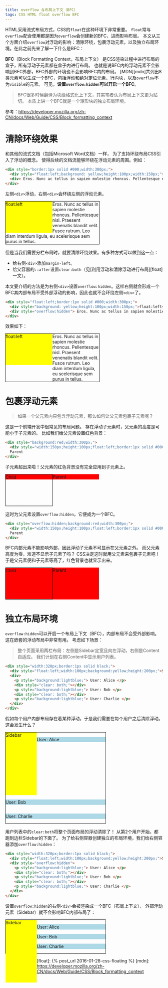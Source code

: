 ```yaml
---
title: overflow 与布局上下文（BFC）
tags: CSS HTML float overflow BFC
---
```


HTML采用流式布局方式，CSS的`float`在这种环境下非常重要。
`float`常与`overflow`配合使用都是因为`overflow`会创建新的BFC，进而影响布局。
本文从三个方面介绍`overflow`对浮动的影响：清除环绕，包裹浮动元素，以及独立布局环境。在此之前先来了解一下什么是BFC：

**BFC**（Block Formatting Context，布局上下文）
是CSS渲染过程中进行布局的盒子，所有浮动子元素都在盒子内进行布局。
也就是说BFC内的浮动元素不会影响到BFC外部，BFC外部的环境也不会影响BFC内的布局。
[MDN][mdn]共列出8类元素可以生成一个BFC，包括浮动和绝对定位元素、行内块，以及`overflow`不为`visible`的元素。
可见，**设置`overflow:hidden`可以开启一个BFC**。

> BFC很多时候翻译为块级格式化上下文，其实笔者认为布局上下文更为贴切。
> 本质上讲一个BFC就是一个矩形块的独立布局环境。

参考：<https://developer.mozilla.org/zh-CN/docs/Web/Guide/CSS/Block_formatting_context>

# 清除环绕效果

和其他的流式文档（包括Microsoft Word文档）一样，
为了支持环绕布局CSS引入了浮动的概念。
使得后续的文档流能够环绕在浮动元素的周围。例如：

```html
<div style="border:1px solid #000;width:300px;">
  <div style="float:left;background: yellow;height:100px;width:150px;">float:left</div> 
  <div> Eros. Nunc ac tellus in sapien molestie rhoncus. Pellentesque nisl. Praesent venenatis blandit velit. Fusce rutrum.  Leo diam interdum ligula, eu scelerisque sem purus in tellus.</div>
</div>
```

<!--more-->

左侧`<div>`浮动，右侧`<div>`会环绕左侧的浮动元素。

<div style="border:1px solid #000;width:300px;margin-bottom:15px;">
<div style="float:left;background: yellow;height:100px;width:150px;">float:left</div> 
<div> Eros. Nunc ac tellus in sapien molestie rhoncus. Pellentesque nisl. Praesent venenatis blandit velit. Fusce rutrum.  Leo diam interdum ligula, eu scelerisque sem purus in tellus.</div>
</div>

但是当我们需要分栏布局时，就要清除环绕效果。有多种方式可以做到这一点：

* 给右侧`<div>`添加`margin-left`。
* 给父容器的`::after`设置`clear:both`（见[利用浮动和清除浮动进行布局][float]一文）。

本文要介绍的方法是为右侧`<div>`设置`overflow:hidden`。这样右侧就会形成一个BFC其内部布局不受外部浮动的影响，因此也就不会环绕左侧`<div>`了。

```html
<div style="float:left;border:1px solid #000;width:300px;">
  <div style="background: yellow;height:100px;width:150px;">float:left</div> 
  <div style="overflow:hidden"> Eros. Nunc ac tellus in sapien molestie rhoncus. Pellentesque nisl. Praesent venenatis blandit velit. Fusce rutrum.  Leo diam interdum ligula, eu scelerisque sem purus in tellus.</div>
</div>
```

效果如下：

<div style="border:1px solid #000;width:300px;">
<div style="float:left;background:yellow;height:100px;width:150px;">float:left</div> 
<div style="overflow:hidden"> Eros. Nunc ac tellus in sapien molestie rhoncus. Pellentesque nisl. Praesent venenatis blandit velit. Fusce rutrum.  Leo diam interdum ligula, eu scelerisque sem purus in tellus.</div>
</div>
<p></p>

# 包裹浮动元素

> 如果一个父元素内只包含浮动元素，那么如何让父元素包裹子元素呢？

这是一个前端开发中很常见的布局问题。
存在浮动子元素时，父元素的高度是可能小于子元素的。
比如我们给父元素设置红色背景：

```html
<div style="background:red;width:300px;">
  <div style="width:150px;height:100px;float:left;border:1px solid #000;">Child</div>
  Parent
</div>
```

子元素超出来啦！父元素的红色背景没有完全应用到子元素上。

<div style="background:red;overflow:visible;width:300px;">
  <div style="width:150px;height:100px;float:left;border:1px solid #000;">Child</div>
  Parent
</div>
<div style="clear: both;margin-bottom:15px;"></div>

这时为父元素设置`overflow:hidden`，它便成为一个BFC。

```html
<div style="overflow:hidden;background:red;width:300px;">
  <div style="width:150px;height:100px;float:left;border:1px solid #000;">Child</div>
  Parent
</div>
```

BFC内部元素不能影响外部，因此浮动子元素不可显示在父元素之外。
而父元素高度为零，难道不显示子元素了吗？
CSS决定这时就用父元素来包裹子元素吧！
于是父元素便和子元素等高了，红色背景也就显示出来。

<div style="overflow:hidden;background:red;width:300px;">
  <div style="width:150px;height:100px;float:left;border:1px solid #000;">Child</div>
  Parent
</div>

# 独立布局环境

`overflow:hidden`可以开启一个布局上下文（BFC），内部布局不会受外部影响。这在嵌套的浮动布局中非常有用。
考虑如下场景：

> 整个页面采用两栏布局：左侧是Sidebar定宽且向左浮动，右侧是Content自适应。
> 我们计划在右侧Content中显示用户列表。

```html
<div style="width:320px;border:1px solid black;">
  <div style="float:left;width:100px;background:yellow;height:200px;">Sidebar</div>
  <div>
    <p style="background:lightblue;"> User: Alice </p>
    <div style="clear: both;"></div>
    <p style="background:lightblue;"> User: Bob </p>
    <div style="clear: both;"></div>
    <p style="background:lightblue;"> User: Charlie </p>
  </div>
</div>
```

假如每个用户内部布局存在着某种浮动，于是我们需要在每个用户之后清除浮动。
这会发生什么？

<div style="width:320px;border:1px solid black;">
  <div style="float:left;width:100px;background:yellow;height:200px;">Sidebar</div>
  <div>
    <p style="background:lightblue;"> User: Alice </p>
    <div style="clear: both;"></div>
    <p style="background:lightblue;"> User: Bob </p>
    <div style="clear: both;"></div>
    <p style="background:lightblue;"> User: Charlie </p>
  </div>
</div>
<div style="margin-bottom:15px;"></div>

用户列表中的`clear:both`将整个页面布局的浮动清除了！
从第2个用户开始，都跑到边栏Sidebar的下面了。
为了给右侧容器创建独立的布局环境，我们给右侧容器添加`overflow:hidden`：

```html
<div style="width:320px;border:1px solid black;">
  <div style="float:left;width:100px;background:yellow;height:200px;">Sidebar</div>
  <div style="overflow:hidden">
    <p style="background:lightblue;"> User: Alice </p>
    <div style="clear: both;"></div>
    <p style="background:lightblue;"> User: Bob </p>
    <div style="clear: both;"></div>
    <p style="background:lightblue;"> User: Charlie </p>
  </div>
</div>
```

设置`overflow:hidden`的右侧`<div>`会被渲染成一个BFC（布局上下文），
外部浮动元素（Sidebar）就不会影响BFC内部布局了：

<div style="width:320px;border:1px solid black;">
  <div style="float:left;width:100px;background:yellow;height:200px;">Sidebar</div>
  <div style="overflow:hidden">
    <p style="background:lightblue;"> User: Alice </p>
    <div style="clear: both;"></div>
    <p style="background:lightblue;"> User: Bob </p>
    <div style="clear: both;"></div>
    <p style="background:lightblue;"> User: Charlie </p>
  </div>
</div>


[float]: {% post_url 2016-01-28-css-floating %}
[mdn]: https://developer.mozilla.org/zh-CN/docs/Web/Guide/CSS/Block_formatting_context
